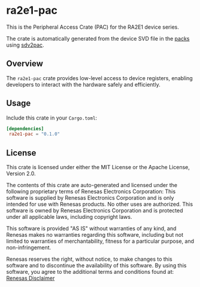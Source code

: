 
# ra2e1-pac

This is the Peripheral Access Crate (PAC) for the RA2E1 device series.

The crate is automatically generated from the device SVD file in the [packs](https://www.keil.arm.com/packs) using [sdv2pac](https://github.com/Infineon/svd2pac).

## Overview

The `ra2e1-pac` crate provides low-level access to device registers, enabling developers to interact with the hardware safely and efficiently.

## Usage

Include this crate in your `Cargo.toml`:

```toml
[dependencies]
 ra2e1-pac = "0.1.0"
```

## License

This crate is licensed under either the MIT License or the Apache License, Version 2.0.

The contents of this crate are auto-generated and licensed under the following proprietary terms of Renesas Electronics Corporation:
This software is supplied by Renesas Electronics Corporation and is only intended for use with Renesas products. No other uses are authorized. This software is owned by Renesas Electronics Corporation and is protected under all applicable laws, including copyright laws.

This software is provided "AS IS" without warranties of any kind, and Renesas makes no warranties regarding this software, including but not limited to
warranties of merchantability, fitness for a particular purpose, and non-infringement.

Renesas reserves the right, without notice, to make changes to this software and to discontinue the availability of this software. By using this software,
you agree to the additional terms and conditions found at:
[Renesas Disclaimer](http://www.renesas.com/disclaimer)
